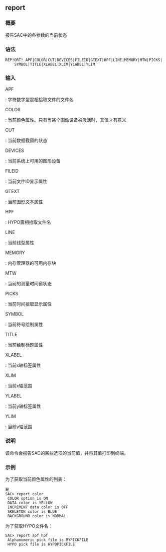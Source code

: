 ## report 

### 概要

报告SAC中的各参数的当前状态

### 语法

``` {.bash}
REP!ORT! APF|COLOR|CUT|DEVICES|FILEID|GTEXT|HPF|LINE|MEMORY|MTW|PICKS|
    SYMBOL|TITLE|XLABEL|XLIM|YLABEL|YLIM
```

### 输入

APF

:   字符数字型震相拾取文件的文件名

COLOR

:   当前颜色属性。只有当某个图像设备被激活时，其值才有意义

CUT

:   当前数据截窗的状态

DEVICES

:   当前系统上可用的图形设备

FILEID

:   当前文件ID显示属性

GTEXT

:   当前图形文本属性

HPF

:   HYPO震相拾取文件名

LINE

:   当前线型属性

MEMORY

:   内存管理器的可用内存块

MTW

:   当前的测量时间窗状态

PICKS

:   当前时间拾取显示属性

SYMBOL

:   当前符号绘制属性

TITLE

:   当前绘制标题属性

XLABEL

:   当前x轴标签属性

XLIM

:   当前x轴范围

YLABEL

:   当前y轴标签属性

YLIM

:   当前y轴范围

### 说明

该命令会报告SAC的某些选项的当前值，并将其值打印到终端。

### 示例

为了获取当前颜色属性的列表：

``` {.bash}
是
SAC> report color
 COLOR option is ON
 DATA color is YELLOW
 INCREMENT data color is OFF
 SKELETON color is BLUE
 BACKGROUND color is NORMAL
```

为了获取HYPO文件名：

``` {.bash}
SAC> report apf hpf
 Alphanumeric pick file is MYPICKFILE
 HYPO pick file is HYPOPICKFILE
```
